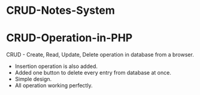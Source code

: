 # CRUD-Notes-System
# CRUD-Operation-in-PHP
CRUD - Create, Read, Update, Delete operation in database from a browser.
- Insertion operation  is also added.
- Added one button to delete every entry from database at once.
- Simple design.
- All operation working perfectly.


